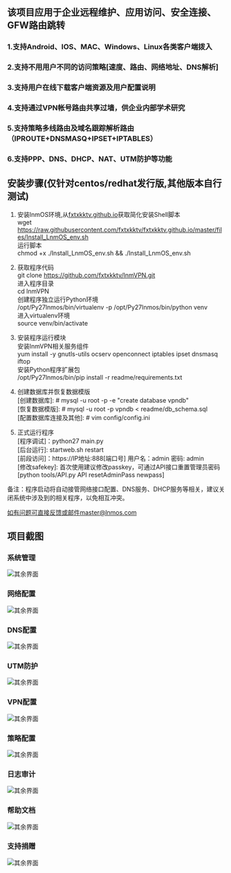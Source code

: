 ## 该项目应用于企业远程维护、应用访问、安全连接、GFW路由跳转
### 1.支持Android、IOS、MAC、Windows、Linux各类客户端拨入
### 2.支持不用用户不同的访问策略[速度、路由、网络地址、DNS解析]
### 3.支持用户在线下载客户端资源及用户配置说明
### 4.支持通过VPN帐号路由共享过墙，供企业内部学术研究
### 5.支持策略多线路由及域名跟踪解析路由（IPROUTE+DNSMASQ+IPSET+IPTABLES）
### 6.支持PPP、DNS、DHCP、NAT、UTM防护等功能

## 安装步骤(仅针对centos/redhat发行版,其他版本自行测试)

1. 安装lnmOS环境,从[fxtxkktv.github.io](https://raw.githubusercontent.com/fxtxkktv/fxtxkktv.github.io/master/files/Install_LnmOS_env.sh)获取简化安装Shell脚本<br>
wget https://raw.githubusercontent.com/fxtxkktv/fxtxkktv.github.io/master/files/Install_LnmOS_env.sh <br>
运行脚本<br> 
chmod +x ./Install_LnmOS_env.sh && ./Install_LnmOS_env.sh <br>

2. 获取程序代码 <br>
git clone https://github.com/fxtxkktv/lnmVPN.git <br>
进入程序目录 <br>
cd lnmVPN <br>
创建程序独立运行Python环境 <br>
/opt/Py27lnmos/bin/virtualenv -p /opt/Py27lnmos/bin/python venv <br>
进入virtualenv环境 <br>
source venv/bin/activate <br>

2. 安装程序运行模块 <br>
安装lnmVPN相关服务组件 <br>
yum install -y gnutls-utils ocserv openconnect iptables ipset dnsmasq iftop<br>
安装Python程序扩展包 <br>
/opt/Py27lnmos/bin/pip install -r readme/requirements.txt <br>

3. 创建数据库并恢复数据模版 <br>
[创建数据库]: # mysql -u root -p -e "create database vpndb" <br>
[恢复数据模版]: # mysql -u root -p vpndb < readme/db_schema.sql <br>
[配置数据库连接及其他]: # vim config/config.ini <br>

4. 正式运行程序 <br>
[程序调试]：python27 main.py <br>
[后台运行]: startweb.sh restart <br>
[前段访问]：https://IP地址:888[端口号] 用户名：admin 密码: admin<br>
[修改safekey]: 首次使用建议修改passkey，可通过API接口重置管理员密码[python tools/API.py API resetAdminPass newpass]<br>

备注：程序启动将自动接管网络接口配置、DNS服务、DHCP服务等相关，建议关闭系统中涉及到的相关程序，以免相互冲突。<br>

如有问题可直接反馈或邮件master@lnmos.com <br>

## 项目截图
### 系统管理
![其余界面](https://github.com/fxtxkktv/lnmVPN/blob/master/readme/systeminfo.png)
### 网络配置
![其余界面](https://github.com/fxtxkktv/lnmVPN/blob/master/readme/network.png)
### DNS配置
![其余界面](https://github.com/fxtxkktv/lnmVPN/blob/master/readme/dnsconf.png)
### UTM防护
![其余界面](https://github.com/fxtxkktv/lnmVPN/blob/master/readme/utmconf.png)
### VPN配置
![其余界面](https://github.com/fxtxkktv/lnmVPN/blob/master/readme/vpnserver.png)
### 策略配置
![其余界面](https://github.com/fxtxkktv/lnmVPN/blob/master/readme/vpnpolicy.png)
### 日志审计
![其余界面](https://github.com/fxtxkktv/lnmVPN/blob/master/readme/logaudit.png)
### 帮助文档
![其余界面](https://github.com/fxtxkktv/lnmVPN/blob/master/readme/helpinfo.png)
### 支持捐赠
![其余界面](https://github.com/fxtxkktv/lnmVPN/blob/master/readme/pay.jpg)
